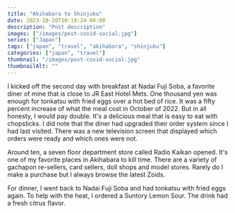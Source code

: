 ```yaml
---
title: "Akihabara to Shinjuku"
date: 2023-10-20T10:19:24-04:00
description: "Post description"
images: ["/images/post-covid-social.jpg"]
series: ["Japan"]
tags: ["japan", "travel", "akihabara", "shinjuku"]
categories: ["japan", "travel"]
thumbnail: "/images/post-covid-social.jpg"
thumbnailAlt: ""
---
```


I kicked off the second day with breakfast at Nadai Fuji Soba, a favorite diner of mine that is close to JR East Hotel Mets. One thousand yen was enough for tonkatsu with fried eggs over a hot bed of rice. It was a fifty percent increase of what the meal cost in October of 2022. But in all honesty, I would pay double. It's a delicious meal that is easy to eat with chopsticks. I did note that the diner had upgraded their order system since I had last visited. There was a new television screen that displayed which orders were ready and which ones were not.

Around ten, a seven floor department store called Radio Kaikan opened. It's one of my favorite places in Akihabara to kill time. There are a variety of gachapon re-sellers, card sellers, doll shops and model stores. Rarely do I make a purchase but I always browse the latest Zoids.

For dinner, I went back to Nadai Fuji Soba and had tonkatsu with fried eggs again. To help with the heat, I ordered a Suntory Lemon Sour. The drink had a fresh citrus flavor.
